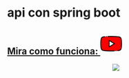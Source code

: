 # api con spring boot

<h2><a align="center" href="https://youtu.be/4H8pPRt9pyg?si=3TOw8obYf8IwNEZn"> Mira como funciona: <img src="https://github.com/LionelStaricoff/conversor/blob/main/youtube.png?raw=true" alt="enlace a youtube" width="50" height="50"> </a></h2>
<p align="center" >
     <img width="600" heigth="600" src="https://user-images.githubusercontent.com/91544872/189419249-06b539da-7cf2-4d40-a711-618a5c872096.png">
</p>
